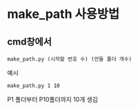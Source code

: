 # make_path 사용방법
## cmd창에서 
```
make_path.py (시작할 번호 수) (만들 폴더 개수) 
```

예시
```
make_path.py 1 10
```

P1 폴더부터 P10폴더까지 10개 생김
